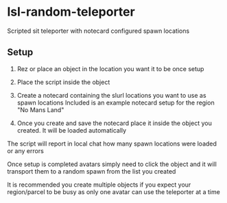 # lsl-random-teleporter
Scripted sit teleporter with notecard configured spawn locations


## Setup
1. Rez or place an object in the location you want it to be once setup
2. Place the script inside the object
3. Create a notecard containing the slurl locations you want to use as spawn locations
    Included is an example notecard setup for the region "No Mans Land"
    
4. Once you create and save the notecard place it inside the object you created. It will be loaded automatically 





The script will report in local chat how many spawn locations were loaded or any errors

Once setup is completed avatars simply need to click the object and it will transport them to a random spawn from the list you created

It is recommended you create multiple objects if you expect your region/parcel to be busy as only one avatar can use the teleporter at a time

